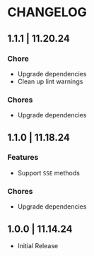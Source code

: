 # CHANGELOG

## 1.1.1 | 11.20.24

### Chore

- Upgrade dependencies
- Clean up lint warnings

### Chores

- Upgrade dependencies

## 1.1.0 | 11.18.24

### Features

- Support `SSE` methods

### Chores

- Upgrade dependencies

## 1.0.0 | 11.14.24

- Initial Release
